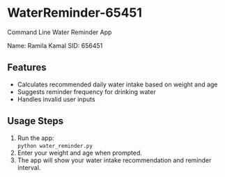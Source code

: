 # WaterReminder-65451
Command Line Water Reminder App

Name: Ramila Kamal
SID: 656451

## Features
- Calculates recommended daily water intake based on weight and age
- Suggests reminder frequency for drinking water
- Handles invalid user inputs

## Usage Steps
1. Run the app:  
   `python water_reminder.py`
2. Enter your weight and age when prompted.
3. The app will show your water intake recommendation and reminder interval.
